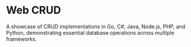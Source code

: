 # Web CRUD
A showcase of CRUD implementations in Go, C#, Java, Node.js, PHP, and Python, demonstrating essential database operations across multiple frameworks.